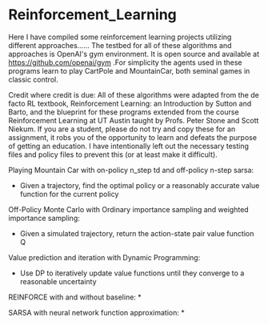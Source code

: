 # Reinforcement_Learning


Here I have compiled some reinforcement learning projects utilizing different approaches......
The testbed for all of these algorithms and approaches is OpenAI's gym environment. It is open source and available at https://github.com/openai/gym .For simplicity the agents used in these programs learn to play CartPole and MountainCar, both seminal games in classic control.


Credit where credit is due: All of these algorithms were adapted from the de facto RL textbook, Reinforcement Learning: an Introduction by Sutton and Barto, and the blueprint for these programs extended from the course Reinforcement Learning at UT Austin taught by Profs. Peter Stone and Scott Niekum. If you are a student, please do not try and copy these for an assignment, it robs you of the opportunity to learn and defeats the purpose of getting an education. I have intentionally left out the necessary testing files and policy files to prevent this (or at least make it difficult).


Playing Mountain Car with on-policy n_step td and off-policy n-step sarsa:
* Given a trajectory, find the optimal policy or a reasonably accurate value function for the current policy

Off-Policy Monte Carlo with Ordinary importance sampling and weighted importance sampling:
* Given a simulated trajectory, return the action-state pair value function Q

Value prediction and iteration with Dynamic Programming:
* Use DP to iteratively update value functions until they converge to a reasonable uncertainty

REINFORCE with and without baseline:
* 

SARSA with neural network function approximation:
* 
